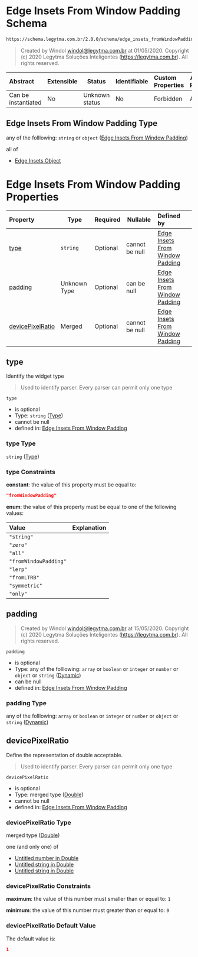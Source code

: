 # Edge Insets From Window Padding Schema

```txt
https://schema.legytma.com.br/2.0.0/schema/edge_insets_fromWindowPadding.schema.json
```




> Created by Windol [windol@legytma.com.br](mailto:windol@legytma.com.br) at 01/05/2020.
> Copyright (c) 2020 Legytma Soluções Inteligentes (<https://legytma.com.br>). All rights reserved.
>

| Abstract            | Extensible | Status         | Identifiable | Custom Properties | Additional Properties | Access Restrictions | Defined In                                                                                                              |
| :------------------ | ---------- | -------------- | ------------ | :---------------- | --------------------- | ------------------- | ----------------------------------------------------------------------------------------------------------------------- |
| Can be instantiated | No         | Unknown status | No           | Forbidden         | Allowed               | none                | [edge_insets_fromWindowPadding.schema.json](../schema/edge_insets_fromWindowPadding.schema.json) |

## Edge Insets From Window Padding Type

any of the folllowing: `string` or `object` ([Edge Insets From Window Padding](edge_insets_fromwindowpadding.md))

all of

-   [Edge Insets Object](edge_insets-oneof-edge-insets-object.md)

# Edge Insets From Window Padding Properties

| Property                              | Type         | Required | Nullable       | Defined by                                                                                                                                                                                       |
| :------------------------------------ | ------------ | -------- | -------------- | :----------------------------------------------------------------------------------------------------------------------------------------------------------------------------------------------- |
| [type](#type)                         | `string`     | Optional | cannot be null | [Edge Insets From Window Padding](edge_insets_fromwindowpadding-properties-type.md) |
| [padding](#padding)                   | Unknown Type | Optional | can be null    | [Edge Insets From Window Padding](bottom_app_bar_theme-properties-dynamic.md)                          |
| [devicePixelRatio](#devicePixelRatio) | Merged       | Optional | cannot be null | [Edge Insets From Window Padding](app_bar_theme-properties-double.md)                          |

## type

Identify the widget type


> Used to identify parser. Every parser can permit only one type
>

`type`

-   is optional
-   Type: `string` ([Type](edge_insets_fromwindowpadding-properties-type.md))
-   cannot be null
-   defined in: [Edge Insets From Window Padding](edge_insets_fromwindowpadding-properties-type.md)

### type Type

`string` ([Type](edge_insets_fromwindowpadding-properties-type.md))

### type Constraints

**constant**: the value of this property must be equal to:

```json
"fromWindowPadding"
```

**enum**: the value of this property must be equal to one of the following values:

| Value                 | Explanation |
| :-------------------- | ----------- |
| `"string"`            |             |
| `"zero"`              |             |
| `"all"`               |             |
| `"fromWindowPadding"` |             |
| `"lerp"`              |             |
| `"fromLTRB"`          |             |
| `"symmetric"`         |             |
| `"only"`              |             |

## padding




> Created by Windol [windol@legytma.com.br](mailto:windol@legytma.com.br) at 15/05/2020.
> Copyright (c) 2020 Legytma Soluções Inteligentes (<https://legytma.com.br>). All rights reserved.
>

`padding`

-   is optional
-   Type: any of the folllowing: `array` or `boolean` or `integer` or `number` or `object` or `string` ([Dynamic](bottom_app_bar_theme-properties-dynamic.md))
-   can be null
-   defined in: [Edge Insets From Window Padding](bottom_app_bar_theme-properties-dynamic.md)

### padding Type

any of the folllowing: `array` or `boolean` or `integer` or `number` or `object` or `string` ([Dynamic](bottom_app_bar_theme-properties-dynamic.md))

## devicePixelRatio

Define the representation of double acceptable.


> Used to identify parser. Every parser can permit only one type
>

`devicePixelRatio`

-   is optional
-   Type: merged type ([Double](app_bar_theme-properties-double.md))
-   cannot be null
-   defined in: [Edge Insets From Window Padding](app_bar_theme-properties-double.md)

### devicePixelRatio Type

merged type ([Double](app_bar_theme-properties-double.md))

one (and only one) of

-   [Untitled number in Double](double-definitions-doublenumber.md)
-   [Untitled string in Double](double-definitions-doublestring.md)
-   [Untitled string in Double](double-definitions-doubleenum.md)

### devicePixelRatio Constraints

**maximum**: the value of this number must smaller than or equal to: `1`

**minimum**: the value of this number must greater than or equal to: `0`

### devicePixelRatio Default Value

The default value is:

```json
1
```
